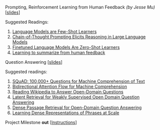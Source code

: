 Prompting, Reinforcement Learning from Human Feedback *(by Jesse Mu)*
[[slides](https://web.stanford.edu/class/cs224n/slides/cs224n-2023-lecture11-prompting-rlhf.pdf)]

Suggested Readings:

1. [Language Models are Few-Shot Learners](https://arxiv.org/abs/2005.14165)
2. [Chain-of-Thought Prompting Elicits Reasoning in Large Language Models](https://arxiv.org/abs/2201.11903)
3. [Finetuned Language Models Are Zero-Shot Learners](https://arxiv.org/abs/2109.01652)
4. [Learning to summarize from human feedback](https://arxiv.org/abs/2009.01325)



Question Answering
[[slides](https://web.stanford.edu/class/cs224n/slides/cs224n-2023-lecture12-QA.pdf)]

Suggested readings:

1. [SQuAD: 100,000+ Questions for Machine Comprehension of Text](https://arxiv.org/pdf/1606.05250.pdf)
2. [Bidirectional Attention Flow for Machine Comprehension](https://arxiv.org/pdf/1611.01603.pdf)
3. [Reading Wikipedia to Answer Open-Domain Questions](https://arxiv.org/pdf/1704.00051.pdf)
4. [Latent Retrieval for Weakly Supervised Open Domain Question Answering](https://arxiv.org/pdf/1906.00300.pdf)
5. [Dense Passage Retrieval for Open-Domain Question Answering](https://arxiv.org/pdf/2004.04906.pdf)
6. [Learning Dense Representations of Phrases at Scale](https://arxiv.org/pdf/2012.12624.pdf)



Project Milestone **out**
[[Instructions](https://web.stanford.edu/class/cs224n/project/CS224N_Final_Project_Milestone_Instructions.pdf)]